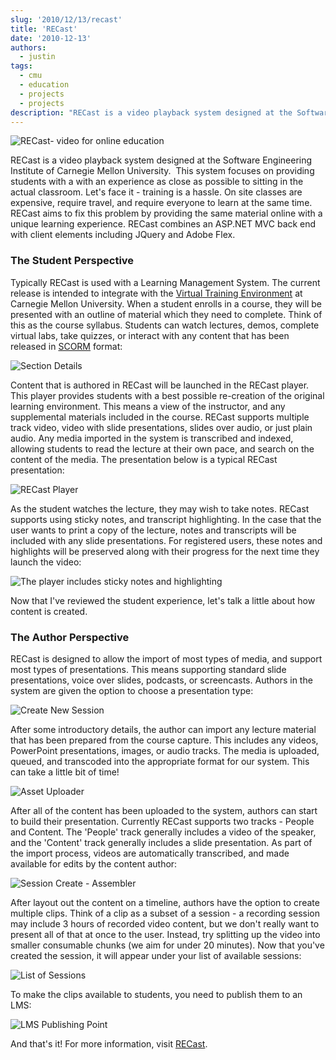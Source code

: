 ```yaml
---
slug: '2010/12/13/recast'
title: 'RECast'
date: '2010-12-13'
authors:
  - justin
tags:
  - cmu
  - education
  - projects
  - projects
description: "RECast is a video playback system designed at the Software Engineering Institute of Carnegie Mellon University. This system focuses on providing students with a with an experience as close as possible to sitting in the actual classroom. Let's face it - training is a hassle. On site classes are expensive, require travel, and require everyone to learn at the same time. RECast aims to fix this problem by providing the same material online with a unique learning experience. RECast combines an ASP.NET MVC back end with client elements including JQuery and Adobe Flex."
---
```


![RECast- video for online education](/img/2010/12/recast-header.png)

RECast is a video playback system designed at the Software Engineering Institute of Carnegie Mellon University.  This system focuses on providing students with a with an experience as close as possible to sitting in the actual classroom. Let's face it - training is a hassle. On site classes are expensive, require travel, and require everyone to learn at the same time. RECast aims to fix this problem by providing the same material online with a unique learning experience. RECast combines an ASP.NET MVC back end with client elements including JQuery and Adobe Flex.

### The Student Perspective

<!--truncate-->

Typically RECast is used with a Learning Management System. The current release is intended to integrate with the [Virtual Training Environment](https://vte.cert.org/lms/) at Carnegie Mellon University. When a student enrolls in a course, they will be presented with an outline of material which they need to complete. Think of this as the course syllabus. Students can watch lectures, demos, complete virtual labs, take quizzes, or interact with any content that has been released in [SCORM](https://en.wikipedia.org/wiki/Sharable_Content_Object_Reference_Model) format:

![Section Details](/img/2010/12/lab-section-details1.png)

Content that is authored in RECast will be launched in the RECast player. This player provides students with a best possible re-creation of the original learning environment. This means a view of the instructor, and any supplemental materials included in the course. RECast supports multiple track video, video with slide presentations, slides over audio, or just plain audio. Any media imported in the system is transcribed and indexed, allowing students to read the lecture at their own pace, and search on the content of the media. The presentation below is a typical RECast presentation:

![RECast Player](/img/2010/12/player.png)

As the student watches the lecture, they may wish to take notes. RECast supports using sticky notes, and transcript highlighting. In the case that the user wants to print a copy of the lecture, notes and transcripts will be included with any slide presentations. For registered users, these notes and highlights will be preserved along with their progress for the next time they launch the video:

![The player includes sticky notes and highlighting](/img/2010/12/player-advanced.png)

Now that I've reviewed the student experience, let's talk a little about how content is created.

### The Author Perspective

RECast is designed to allow the import of most types of media, and support most types of presentations. This means supporting standard slide presentations, voice over slides, podcasts, or screencasts. Authors in the system are given the option to choose a presentation type:

![Create New Session](/img/2010/12/new-session-info.png)

After some introductory details, the author can import any lecture material that has been prepared from the course capture. This includes any videos, PowerPoint presentations, images, or audio tracks. The media is uploaded, queued, and transcoded into the appropriate format for our system. This can take a little bit of time!

![Asset Uploader](/img/2010/12/asset-uploader.png)

After all of the content has been uploaded to the system, authors can start to build their presentation. Currently RECast supports two tracks - People and Content. The 'People' track generally includes a video of the speaker, and the 'Content' track generally includes a slide presentation. As part of the import process, videos are automatically transcribed, and made available for edits by the content author:

![Session Create - Assembler](/img/2010/12/assembler.png)

After layout out the content on a timeline, authors have the option to create multiple clips. Think of a clip as a subset of a session - a recording session may include 3 hours of recorded video content, but we don't really want to present all of that at once to the user. Instead, try splitting up the video into smaller consumable chunks (we aim for under 20 minutes). Now that you've created the session, it will appear under your list of available sessions:

![List of Sessions](/img/2010/12/session-list.png)

To make the clips available to students, you need to publish them to an LMS:

![LMS Publishing Point](/img/2010/12/publishing-point.png)

And that's it! For more information, visit [RECast](https://vte.cert.org/recast/).
